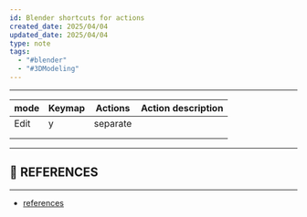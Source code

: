 ```yaml
---
id: Blender shortcuts for actions
created_date: 2025/04/04
updated_date: 2025/04/04
type: note
tags:
  - "#blender"
  - "#3DModeling"
---
```

---

| mode | Keymap | Actions  | Action description |
| ---- | ------ | -------- | ------------------ |
| Edit | y      | separate |                    |
|      |        |          |                    |
|      |        |          |                    |


---
## 🔗 REFERENCES
---

- [references]()